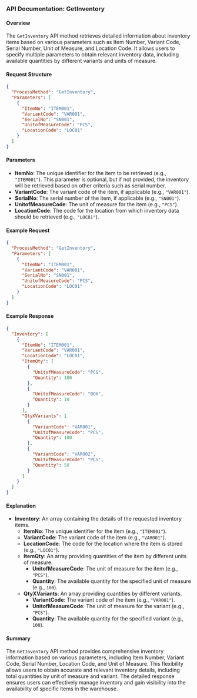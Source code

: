 ### API Documentation: GetInventory

#### Overview
The `GetInventory` API method retrieves detailed information about inventory items based on various parameters such as Item Number, Variant Code, Serial Number, Unit of Measure, and Location Code. It allows users to specify multiple parameters to obtain relevant inventory data, including available quantities by different variants and units of measure.

#### Request Structure
```json
{
  "ProcessMethod": "GetInventory",
  "Parameters": [
    {
      "ItemNo": "ITEM001",
      "VariantCode": "VAR001",
      "SerialNo": "SN001",
      "UnitofMeasureCode": "PCS",
      "LocationCode": "LOC01"
    }
  ]
}
```

#### Parameters
- **ItemNo**: The unique identifier for the item to be retrieved (e.g., `"ITEM001"`). This parameter is optional, but if not provided, the inventory will be retrieved based on other criteria such as serial number.
- **VariantCode**: The variant code of the item, if applicable (e.g., `"VAR001"`).
- **SerialNo**: The serial number of the item, if applicable (e.g., `"SN001"`).
- **UnitofMeasureCode**: The unit of measure for the item (e.g., `"PCS"`).
- **LocationCode**: The code for the location from which inventory data should be retrieved (e.g., `"LOC01"`).

#### Example Request
```json
{
  "ProcessMethod": "GetInventory",
  "Parameters": [
    {
      "ItemNo": "ITEM001",
      "VariantCode": "VAR001",
      "SerialNo": "SN001",
      "UnitofMeasureCode": "PCS",
      "LocationCode": "LOC01"
    }
  ]
}
```

#### Example Response
```json
{
  "Inventory": [
    {
      "ItemNo": "ITEM001",
      "VariantCode": "VAR001",
      "LocationCode": "LOC01",
      "ItemQty": [
        {
          "UnitofMeasureCode": "PCS",
          "Quantity": 100
        },
        {
          "UnitofMeasureCode": "BOX",
          "Quantity": 10
        }
      ],
      "QtyXVariants": [
        {
          "VariantCode": "VAR001",
          "UnitofMeasureCode": "PCS",
          "Quantity": 100
        },
        {
          "VariantCode": "VAR002",
          "UnitofMeasureCode": "PCS",
          "Quantity": 50
        }
      ]
    }
  ]
}
```

#### Explanation
- **Inventory**: An array containing the details of the requested inventory items.
  - **ItemNo**: The unique identifier for the item (e.g., `"ITEM001"`).
  - **VariantCode**: The variant code of the item (e.g., `"VAR001"`).
  - **LocationCode**: The code for the location where the item is stored (e.g., `"LOC01"`).
  - **ItemQty**: An array providing quantities of the item by different units of measure.
    - **UnitofMeasureCode**: The unit of measure for the item (e.g., `"PCS"`).
    - **Quantity**: The available quantity for the specified unit of measure (e.g., `100`).
  - **QtyXVariants**: An array providing quantities by different variants.
    - **VariantCode**: The variant code of the item (e.g., `"VAR001"`).
    - **UnitofMeasureCode**: The unit of measure for the variant (e.g., `"PCS"`).
    - **Quantity**: The available quantity for the specified variant (e.g., `100`).

#### Summary
The `GetInventory` API method provides comprehensive inventory information based on various parameters, including Item Number, Variant Code, Serial Number, Location Code, and Unit of Measure. This flexibility allows users to obtain accurate and relevant inventory details, including total quantities by unit of measure and variant. The detailed response ensures users can effectively manage inventory and gain visibility into the availability of specific items in the warehouse.

